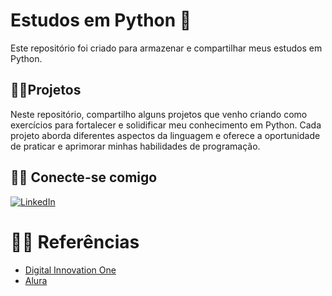 # Estudos em Python 🐍
Este repositório foi criado para armazenar e compartilhar meus estudos em Python.

## 👨‍💻Projetos
Neste repositório, compartilho alguns projetos que venho criando como exercícios para fortalecer e solidificar meu conhecimento em Python. Cada projeto aborda diferentes aspectos da linguagem e oferece a oportunidade de praticar e aprimorar minhas habilidades de programação.

## 🐱‍💻 Conecte-se comigo
[![LinkedIn](https://img.shields.io/badge/LinkedIn-000?style=for-the-badge&logo=linkedin&logoColor=0E76A8)](https://www.linkedin.com/in/lucas-zocateli-0b11a9199/)

# 🐱‍🏍 Referências
- [Digital Innovation One](https://www.dio.me/)
- [Alura](https://www.alura.com.br/)

